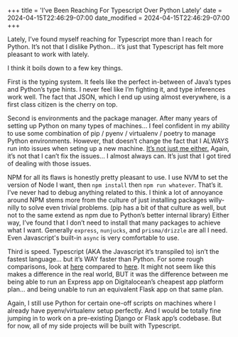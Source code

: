 +++
title = 'I’ve Been Reaching For Typescript Over Python Lately'
date = 2024-04-15T22:46:29-07:00
date_modified = 2024-04-15T22:46:29-07:00
+++

Lately, I’ve found myself reaching for Typescript more than I reach for Python. It’s not that I dislike Python… it’s just that Typescript has felt more pleasant to work with lately.

I think it boils down to a few key things.

First is the typing system. It feels like the perfect in-between of Java’s types and Python’s type hints. I never feel like I’m fighting it, and type inferences work well. The fact that JSON, which I end up using almost everywhere, is a first class citizen is the cherry on top.

Second is environments and the package manager. After many years of setting up Python on many types of machines… I feel confident in my ability to use some combination of pip / pyenv / virtualenv / poetry to manage Python environments. However, that doesn’t change the fact that I ALWAYS run into issues when seting up a new machine. [It’s not just me either.](https://news.ycombinator.com/item?id=40045318) Again, it’s not that I can’t fix the issues… I almost always can. It’s just that I got tired of dealing with those issues.

NPM for all its flaws is honestly pretty pleasant to use. I use NVM to set the version of Node I want, then `npm install` then `npm run whatever`. That’s it. I’ve never had to debug anything related to this. I think a lot of annoyance around NPM stems more from the culture of just installing packages willy-nilly to solve even trivial problems. (pip has a bit of that culture as well, but not to the same extend as npm due to Python’s better internal library) Either way, I’ve found that I don’t need to install that many packages to achieve what I want. Generally `express`, `nunjucks`, and `prisma/drizzle` are all I need. Even Javascript's built-in `async` is very comfortable to use.

Third is speed. Typescript (AKA the Javascript it’s transpiled to) isn’t the fastest language… but it’s WAY faster than Python. For some rough comparisons, look at [here](https://benchmarksgame-team.pages.debian.net/benchmarksgame/fastest/javascript.html) compared to [here](https://benchmarksgame-team.pages.debian.net/benchmarksgame/fastest/python.html). It might not seem like this makes a difference in the real world, BUT it was the difference between me being able to run an Express app on Digitalocean’s cheapest app platform plan… and being unable to run an equivalent Flask app on that same plan.

Again, I still use Python for certain one-off scripts on machines where I already have pyenv/virtualenv setup perfectly. And I would be totally fine jumping in to work on a pre-existing Django or Flask app’s codebase. But for now, all of my side projects will be built with Typescript.
